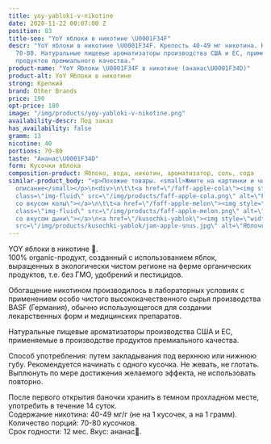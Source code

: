 ```yaml
---
title: yoy-yabloki-v-nikotine
date: 2020-11-22 00:07:00 Z
position: 83
title-seo: "YoY яблоки в никотине \U0001F34F"
descr: "YoY яблоки в никотине \U0001F34F. Крепость 40-49 мг никотина. Кусочков в банке
  70-80. Натуральные пищевые ароматизаторы производства США и ЕС, применяемые в производстве
  продуктов премиального качества."
product-name: "YoY Яблоки \U0001F34F в никотине (ананас\U0001F34D)"
product-alt: YoY Яблоки в никотине
strong: Крепкий
brand: Other Brands
price: 190
opt-price: 180
image: "/img/products/yoy-yabloki-v-nikotine.png"
availability-descr: Под заказ
has_availability: false
gramm: 13
nicotine: 40
portions: 70-80
taste: "Ананас\U0001F34D"
form: Кусочки яблока
composition-product: Яблоко, вода, никотин, ароматизатор, соль, сода
similar-product_body: "<p>Похожие товары. <small>Жмите на картинки и читайте полное
  описание</small></p>\n<div>\n\t\t<a href=\"/faff-apple-cola\"><img style=\"width:32%\"
  class=\"img-fluid\" src=\"/img/products/faff-apple-cola.png\" alt=\"Faff яблочки
  со вкусом колы\"></a>\n\t\t<a href=\"/faff-apple-melon\"><img style=\"width:32%\"
  class=\"img-fluid\" src=\"/img/products/faff-apple-melon.png\" alt=\"Faff яблочки
  со вкусом дыни\"></a>\n<a href=\"/kusochki-yablok\"><img style=\"width:32%\" class=\"img-fluid\"
  src=\"/img/products/kusochki-yablok/jam-apple-snus.jpg\" alt=\"Яблочки jam\"></a>\n</div>"
---
```


YOY яблоки в никотине 🍏.<br>
100% organic-продукт, созданный с использованием яблок, выращенных в экологически чистом регионе на ферме органических продуктов, т.е. без ГМО, удобрений и пестицидов.

Обогащение никотином производилось в лабораторных условиях с применением особо чистого высококачественного сырья производства BASF (Германия), обычно использующегося для создании лекарственных форм и медицинских препаратов.

Натуральные пищевые ароматизаторы производства США и ЕС, применяемые в производстве продуктов премиального качества.

Способ употребления: путем закладывания под верхнюю или нижнюю губу. Рекомендуется начинать с одного кусочка. Не жевать, не глотать. Выплюнуть по мере достижения желаемого эффекта, не использовать повторно.

После первого открытия баночки хранить в темном прохладном месте, употребить в течение 14 суток.<br>
Содержание никотина: 40-49 мг/г (не на 1 кусочек, а на 1 грамм).<br>
Количество порций: 70-80 кусочков.<br>
Срок годности: 12 мес.
Вкус: ананас🍍.